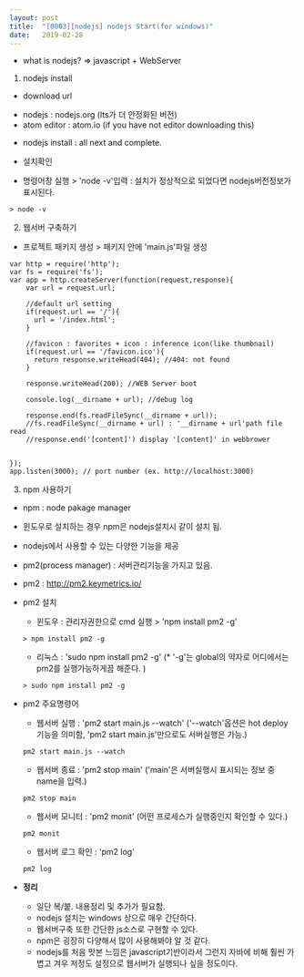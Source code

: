 ```yaml
---
layout: post
title:  "[0003][nodejs] nodejs Start(for windows)"
date:   2019-02-28
---
```


* what is nodejs?
  => javascript + WebServer

1. nodejs install 

* download url
 - nodejs      : nodejs.org (lts가 더 안정화된 버전)
 - atom editor : atom.io (if you have not editor downloading this)

* nodejs install : all next and complete.

* 설치확인
 - 명령어창 실행 > 'node -v'입력 : 설치가 정상적으로 되었다면 nodejs버전정보가 표시된다.
~~~black
> node -v
~~~

2. 웹서버 구축하기

* 프로젝트 패키지 생성 > 패키지 안에 'main.js'파일 생성

~~~
var http = require('http');
var fs = require('fs');
var app = http.createServer(function(request,response){
    var url = request.url;

    //default url setting
    if(request.url == '/'){
      url = '/index.html';
    }

    //favicon : favorites + icon : inference icon(like thumbnail)
    if(request.url == '/favicon.ico'){
      return response.writeHead(404); //404: not found
    }
    
    response.writeHead(200); //WEB Server boot

    console.log(__dirname + url); //debug log

    response.end(fs.readFileSync(__dirname + url));
    //fs.readFileSync(__dirname + url) : '__dirname + url'path file read
    //response.end('[content]') display '[content]' in webbrower
    

});
app.listen(3000); // port number (ex. http://localhost:3000)
~~~

3. npm 사용하기

* npm : node pakage manager

* 윈도우로 설치하는 경우 npm은 nodejs설치시 같이 설치 됨.

* nodejs에서 사용할 수 있는 다양한 기능을 제공

* pm2(process manager) : 서버관리기능을 가지고 있음.

 - pm2 : http://pm2.keymetrics.io/

 - pm2 설치
   - 윈도우 : 관리자권한으로 cmd 실행 > 'npm install pm2 -g'
   ~~~
   > npm install pm2 -g
   ~~~
   - 리눅스 : 'sudo npm install pm2 -g'
   (* '-g'는 global의 약자로 어디에서는 pm2를 실행가능하게끔 해준다. )
   ~~~
   > sudo npm install pm2 -g
   ~~~   
 
 - pm2 주요명령어
   - 웹서버 실행 : 'pm2 start main.js --watch'
     ('--watch'옵션은 hot deploy 기능을 의미함, 'pm2 start main.js'만으로도 서버실행은 가능.)
   ~~~
   pm2 start main.js --watch
   ~~~
   
   - 웹서버 종료 : 'pm2 stop main'
     ('main'은 서버실행시 표시되는 정보 중 name을 입력.)

   ~~~
   pm2 stop main
   ~~~
   
   - 웹서버 모니터 : 'pm2 monit' (어떤 프로세스가 실행중인지 확인할 수 있다.)
   ~~~
   pm2 monit
   ~~~
   
   - 웹서버 로그 확인 : 'pm2 log'
   ~~~
   pm2 log
   ~~~

- **정리**
  - 일단 복/붙. 내용정리 및 추가가 필요함.
  - nodejs 설치는 windows 상으로 매우 간단하다.
  - 웹서버구축 또한 간단한 js소스로 구현할 수 있다.
  - npm은 굉장히 다양해서 많이 사용해봐야 알 것 같다.
  - nodejs를 처음 맛본 느낌은 javascript기반이라서 그런지 자바에 비해 훨씬 가볍고 겨우 저정도 설정으로 웹서버가 실행되나 싶을 정도이다.
